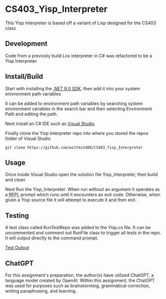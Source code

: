 # CS403_Yisp_Interpreter
This Yisp interpreter is based off a variant of Lisp designed for the CS403 class

## Development
Code from a previosly build Lox interpreter in C# was refactored to be a Yisp Interpreter

## Install/Build
Start with installing the [.NET 8.0 SDK](https://dotnet.microsoft.com/en-us/download), then add it into your system enivronment path variables

It can be added to environment path variables by searching system environment variables in the search bar and then selecting Environment Path and editing the path.

Next install an C# IDE such as [Visual Studio](https://visualstudio.microsoft.com/).

Finally clone the Yisp Interpreter repo into where you stored the repos folder of Visual Studio
```
git clone https://github.com/wittko1400/CS403_Yisp_Interpreter
```
## Usage
Once inside Visual Studio open the solution file Yisp_Interpreter, then build and clean

Next Run the Yisp_Interpreter.
When run without an argument it operates as a <abbr title="read-eval-print loop">REPL</abbr> prompt which runs until it encounters an exit code. Otherwise, when given a Yisp source file it will attempt to execute it and then exit.

## Testing
A test class called RunTestRepo was added to the Yisp.cs file. It can be uncommented and comment out RunFile class to trigger all tests in the repo. It will output directly to the command prompt.

[Test Output](testoutput.txt)

## ChatGPT
For this assignment's preparation, the author(s) have utilized ChatGPT, a language model created by OpenAI. 
Within this assignment, the ChatGPT was used for purposes such as brainstorming, grammatical correction, writing paraphrasing, and learning.
